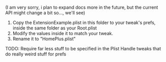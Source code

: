 (I am very sorry, i plan to expand docs more in the future, but the current API might change a bit so..., we'll see)

1. Copy the ExtensionExample.plist in this folder to your tweak's prefs, inside the same folder as your Root.plist
2. Modify the values inside it to match your tweak.
3. Rename it to "HomePlus.plist"

TODO:
Require far less stuff to be specified in the Plist
Handle tweaks that do really weird stuff for prefs